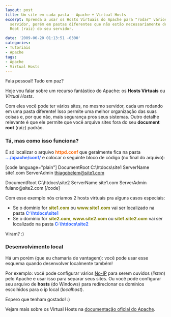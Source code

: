 ```yaml
---
layout: post
title: Um site em cada pasta – Apache + Virtual Hosts
excerpt: Aprenda a usar os Hosts Virtuais do Apache para "rodar" vários sites no mesmo
  servidor, porém em pastas diferentes que não estão necessariamente dentro da Document
  Root (raiz) do seu servidor.

date: '2009-06-20 01:13:51 -0300'
categories:
- Tutoriais
- Apache
tags:
- Apache
- Virtual Hosts
---
```

Fala pessoal! Tudo em paz?

Hoje vou falar sobre um recurso fantástico do Apache: os <strong>Hosts Virtuais</strong> ou <em>Virtual Hosts</em>.

Com eles você pode ter vários sites, no mesmo servidor, cada um rodando em uma pasta diferente! Isso permite uma melhor organização das suas coisas e, por que não, mais segurança pros seus sistemas. Outro detalhe relevante é que ele permite que você arquive sites fora do seu <strong>document root</strong> (raiz) padrão.

<h3>Tá, mas como isso funciona?</h3>
É só localizar o arquivo <span style="color: #ff6600;"><strong>httpd.conf </strong></span>que geralmente fica na pasta <span style="color: #3366ff;"><strong>.../apache/conf/</strong></span> e colocar o seguinte bloco de código (no final do arquivo):


[code language="plain"]
<VirtualHost site1.com www.site.com>
	DocumentRoot C:\htdocs\site1
	ServerName site1.com
	ServerAdmin thiagobelem@site1.com
</VirtualHost>

<VirtualHost site2.com www.site2.com site1.site2.com>
	DocumentRoot C:\htdocs\site2
	ServerName site1.com
	ServerAdmin fulano@site2.com
</VirtualHost>
[/code]

Com esse exemplo nós criamos 2 hosts virtuais pra alguns casos especiais:

<ul>
<li>Se o domínio for <span style="color: #808000;"><strong>site1.com</strong></span> ou <span style="color: #808000;"><strong>www.site1.com</strong></span> vai ser localizado na pasta <strong><span style="color: #3366ff;">C:\htdocs\site1</span></strong></li>
<li><strong></strong>Se o domínio for <span style="color: #808000;"><strong>site2.com</strong></span>, <span style="color: #808000;"><strong>www.site2.com </strong></span>ou <span style="color: #808000;"><strong>site1.site2.com</strong></span> vai ser localizado na pasta <strong><span style="color: #3366ff;">C:\htdocs\site2</span></strong></li>
</ul>
Viram? :)

<h3>Desenvolvimento local</h3>
Há um porém (que eu chamaria de vantagem): você pode usar esse esquema quando desenvolver localmente também!

Por exemplo: você pode configurar vários <a href="http://www.no-ip.com/" target="_blank">No-IP</a> para serem ouvidos (<em>listen</em>) pelo Apache e usar isso para separar seus sites. Ou você pode configurar seu arquivo de <strong>hosts</strong> (do Windows) para redirecionar os domínios escolhidos para o ip local (<em>localhost</em>).

Espero que tenham gostado! :)

Vejam mais sobre os Virtual Hosts na <a href="http://httpd.apache.org/docs/2.0/mod/core.html#virtualhost" target="_blank">documentação oficial do Apache</a>.

